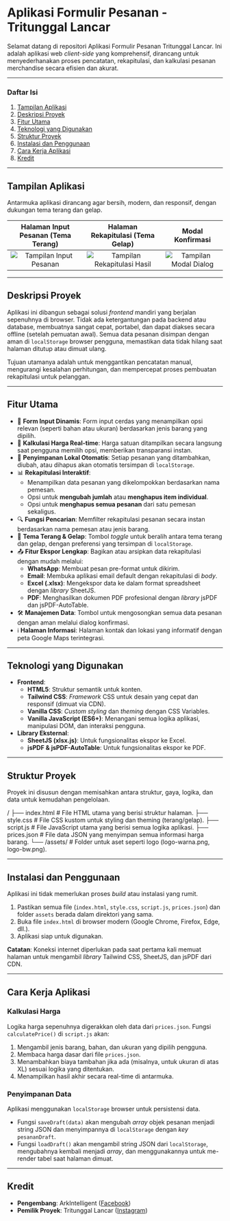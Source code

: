 # Aplikasi Formulir Pesanan - Tritunggal Lancar

Selamat datang di repositori Aplikasi Formulir Pesanan Tritunggal Lancar. Ini adalah aplikasi web *client-side* yang komprehensif, dirancang untuk menyederhanakan proses pencatatan, rekapitulasi, dan kalkulasi pesanan merchandise secara efisien dan akurat.

---

### Daftar Isi

1.  [Tampilan Aplikasi](#tampilan-aplikasi)
2.  [Deskripsi Proyek](#deskripsi-proyek)
3.  [Fitur Utama](#fitur-utama)
4.  [Teknologi yang Digunakan](#teknologi-yang-digunakan)
5.  [Struktur Proyek](#struktur-proyek)
6.  [Instalasi dan Penggunaan](#instalasi-dan-penggunaan)
7.  [Cara Kerja Aplikasi](#cara-kerja-aplikasi)
8.  [Kredit](#kredit)

---

## Tampilan Aplikasi

Antarmuka aplikasi dirancang agar bersih, modern, dan responsif, dengan dukungan tema terang dan gelap.

| Halaman Input Pesanan (Tema Terang) | Halaman Rekapitulasi (Tema Gelap) | Modal Konfirmasi |
| :---: | :---: | :---: |
| ![Tampilan Input Pesanan](https://placehold.co/600x400/f8fafc/4b271b?text=Halaman+Input+Pesanan) | ![Tampilan Rekapitulasi Hasil](https://placehold.co/600x400/18110e/fef3c7?text=Rekapitulasi+Hasil) | ![Tampilan Modal Dialog](https://placehold.co/600x400/f8fafc/4b271b?text=Modal+Dialog) |

---

## Deskripsi Proyek

Aplikasi ini dibangun sebagai solusi *frontend* mandiri yang berjalan sepenuhnya di browser. Tidak ada ketergantungan pada backend atau database, membuatnya sangat cepat, portabel, dan dapat diakses secara offline (setelah pemuatan awal). Semua data pesanan disimpan dengan aman di `localStorage` browser pengguna, memastikan data tidak hilang saat halaman ditutup atau dimuat ulang.

Tujuan utamanya adalah untuk menggantikan pencatatan manual, mengurangi kesalahan perhitungan, dan mempercepat proses pembuatan rekapitulasi untuk pelanggan.

---

## Fitur Utama

- 🧾 **Form Input Dinamis**: Form input cerdas yang menampilkan opsi relevan (seperti bahan atau ukuran) berdasarkan jenis barang yang dipilih.
- 🧮 **Kalkulasi Harga Real-time**: Harga satuan ditampilkan secara langsung saat pengguna memilih opsi, memberikan transparansi instan.
- 💾 **Penyimpanan Lokal Otomatis**: Setiap pesanan yang ditambahkan, diubah, atau dihapus akan otomatis tersimpan di `localStorage`.
- 📊 **Rekapitulasi Interaktif**:
    - Menampilkan data pesanan yang dikelompokkan berdasarkan nama pemesan.
    - Opsi untuk **mengubah jumlah** atau **menghapus item individual**.
    - Opsi untuk **menghapus semua pesanan** dari satu pemesan sekaligus.
- 🔍 **Fungsi Pencarian**: Memfilter rekapitulasi pesanan secara instan berdasarkan nama pemesan atau jenis barang.
- 🎨 **Tema Terang & Gelap**: Tombol *toggle* untuk beralih antara tema terang dan gelap, dengan preferensi yang tersimpan di `localStorage`.
- 📤 **Fitur Ekspor Lengkap**: Bagikan atau arsipkan data rekapitulasi dengan mudah melalui:
    - **WhatsApp**: Membuat pesan pre-format untuk dikirim.
    - **Email**: Membuka aplikasi email default dengan rekapitulasi di *body*.
    - **Excel (.xlsx)**: Mengekspor data ke dalam format spreadsheet dengan *library* SheetJS.
    - **PDF**: Menghasilkan dokumen PDF profesional dengan *library* jsPDF dan jsPDF-AutoTable.
- 🛠️ **Manajemen Data**: Tombol untuk mengosongkan semua data pesanan dengan aman melalui dialog konfirmasi.
- ℹ️ **Halaman Informasi**: Halaman kontak dan lokasi yang informatif dengan peta Google Maps terintegrasi.

---

## Teknologi yang Digunakan

-   **Frontend**:
    -   **HTML5**: Struktur semantik untuk konten.
    -   **Tailwind CSS**: *Framework* CSS untuk desain yang cepat dan responsif (dimuat via CDN).
    -   **Vanilla CSS**: *Custom styling* dan *theming* dengan CSS Variables.
    -   **Vanilla JavaScript (ES6+)**: Menangani semua logika aplikasi, manipulasi DOM, dan interaksi pengguna.
-   **Library Eksternal**:
    -   **SheetJS (xlsx.js)**: Untuk fungsionalitas ekspor ke Excel.
    -   **jsPDF & jsPDF-AutoTable**: Untuk fungsionalitas ekspor ke PDF.

---

## Struktur Proyek

Proyek ini disusun dengan memisahkan antara struktur, gaya, logika, dan data untuk kemudahan pengelolaan.


/
├── index.html       # File HTML utama yang berisi struktur halaman.
├── style.css        # File CSS kustom untuk styling dan theming (terang/gelap).
├── script.js        # File JavaScript utama yang berisi semua logika aplikasi.
├── prices.json      # File data JSON yang menyimpan semua informasi harga barang.
└── /assets/         # Folder untuk aset seperti logo (logo-warna.png, logo-bw.png).


---

## Instalasi dan Penggunaan

Aplikasi ini tidak memerlukan proses *build* atau instalasi yang rumit.

1.  Pastikan semua file (`index.html`, `style.css`, `script.js`, `prices.json`) dan folder `assets` berada dalam direktori yang sama.
2.  Buka file `index.html` di browser modern (Google Chrome, Firefox, Edge, dll.).
3.  Aplikasi siap untuk digunakan.

**Catatan**: Koneksi internet diperlukan pada saat pertama kali memuat halaman untuk mengambil *library* Tailwind CSS, SheetJS, dan jsPDF dari CDN.

---

## Cara Kerja Aplikasi

### Kalkulasi Harga
Logika harga sepenuhnya digerakkan oleh data dari `prices.json`. Fungsi `calculatePrice()` di `script.js` akan:
1.  Mengambil jenis barang, bahan, dan ukuran yang dipilih pengguna.
2.  Membaca harga dasar dari file `prices.json`.
3.  Menambahkan biaya tambahan jika ada (misalnya, untuk ukuran di atas XL) sesuai logika yang ditentukan.
4.  Menampilkan hasil akhir secara real-time di antarmuka.

### Penyimpanan Data
Aplikasi menggunakan `localStorage` browser untuk persistensi data.
- Fungsi `saveDraft(data)` akan mengubah *array* objek pesanan menjadi string JSON dan menyimpannya di `localStorage` dengan *key* `pesananDraft`.
- Fungsi `loadDraft()` akan mengambil string JSON dari `localStorage`, mengubahnya kembali menjadi *array*, dan menggunakannya untuk me-render tabel saat halaman dimuat.

---

## Kredit

-   **Pengembang**: ArkIntelligent ([Facebook](https://www.facebook.com/artcow))
-   **Pemilik Proyek**: Tritunggal Lancar ([Instagram](https://www.instagram.com/ttl_workshop/))
